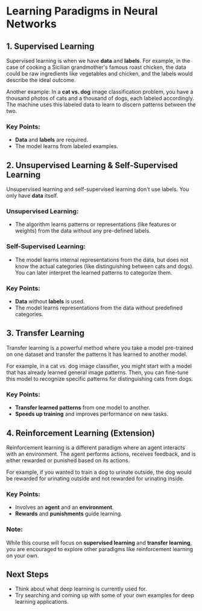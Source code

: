 # Learning Paradigms in Neural Networks

## 1. Supervised Learning
Supervised learning is when we have **data** and **labels**. For example, in the case of cooking a Sicilian grandmother's famous roast chicken, the data could be raw ingredients like vegetables and chicken, and the labels would describe the ideal outcome. 

Another example: In a **cat vs. dog** image classification problem, you have a thousand photos of cats and a thousand of dogs, each labeled accordingly. The machine uses this labeled data to learn to discern patterns between the two.

### Key Points:
- **Data** and **labels** are required.
- The model learns from labeled examples.
  
## 2. Unsupervised Learning & Self-Supervised Learning
Unsupervised learning and self-supervised learning don't use labels. You only have **data** itself.

### Unsupervised Learning:
- The algorithm learns patterns or representations (like features or weights) from the data without any pre-defined labels.

### Self-Supervised Learning:
- The model learns internal representations from the data, but does not know the actual categories (like distinguishing between cats and dogs). You can later interpret the learned patterns to categorize them.

### Key Points:
- **Data** without **labels** is used.
- The model learns representations from the data without predefined categories.

## 3. Transfer Learning
Transfer learning is a powerful method where you take a model pre-trained on one dataset and transfer the patterns it has learned to another model. 

For example, in a cat vs. dog image classifier, you might start with a model that has already learned general image patterns. Then, you can fine-tune this model to recognize specific patterns for distinguishing cats from dogs.

### Key Points:
- **Transfer learned patterns** from one model to another.
- **Speeds up training** and improves performance on new tasks.

## 4. Reinforcement Learning (Extension)
Reinforcement learning is a different paradigm where an agent interacts with an environment. The agent performs actions, receives feedback, and is either rewarded or punished based on its actions. 

For example, if you wanted to train a dog to urinate outside, the dog would be rewarded for urinating outside and not rewarded for urinating inside.

### Key Points:
- Involves an **agent** and an **environment**.
- **Rewards** and **punishments** guide learning.

### Note:
While this course will focus on **supervised learning** and **transfer learning**, you are encouraged to explore other paradigms like reinforcement learning on your own.

## Next Steps
- Think about what deep learning is currently used for.
- Try searching and coming up with some of your own examples for deep learning applications.
